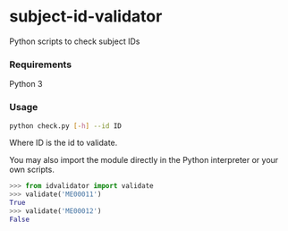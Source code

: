 # subject-id-validator
Python scripts to check subject IDs

### Requirements
Python 3

### Usage

```sh
python check.py [-h] --id ID
```

Where ID is the id to validate.

You may also import the module directly in the Python interpreter or your own scripts.

```python
>>> from idvalidator import validate
>>> validate('ME00011')
True
>>> validate('ME00012')
False
```
